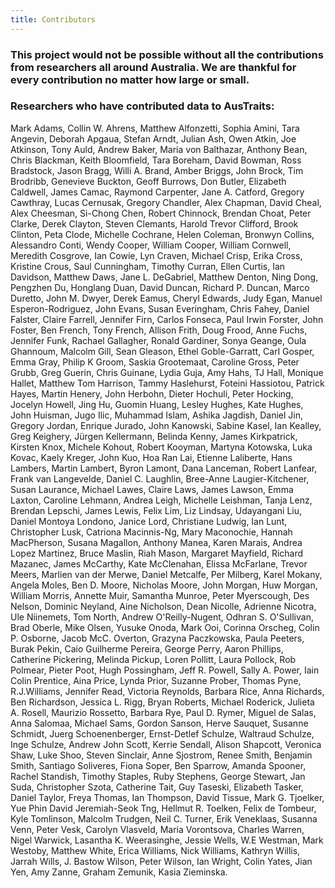 ```yaml
---
title: Contributors
---
```

### This project would not be possible without all the contributions from researchers all around Australia. We are thankful for every contribution no matter how large or small.

### Researchers who have contributed data to AusTraits:

Mark Adams, Collin W. Ahrens, Matthew Alfonzetti, Sophia Amini, Tara Angevin, Deborah Apgaua, Stefan Arndt, Julian Ash, Owen Atkin, Joe Atkinson, Tony Auld, Andrew Baker, Maria von Balthazar, Anthony Bean, Chris Blackman, Keith Bloomfield, Tara Boreham, David Bowman, Ross Bradstock, Jason Bragg, Willi A. Brand, Amber Briggs, John Brock, Tim Brodribb, Genevieve Buckton, Geoff Burrows, Don Butler, Elizabeth Caldwell, James Camac, Raymond Carpenter, Jane A. Catford, Gregory Cawthray, Lucas Cernusak, Gregory Chandler, Alex Chapman, David Cheal, Alex Cheesman, Si-Chong Chen, Robert Chinnock, Brendan Choat, Peter Clarke, Derek Clayton, Steven Clemants, Harold Trevor Clifford, Brook Clinton, Peta Clode, Michelle Cochrane, Helen Coleman, Bronwyn Collins, Alessandro Conti, Wendy Cooper, William Cooper, William Cornwell, Meredith Cosgrove, Ian Cowie, Lyn Craven, Michael Crisp, Erika Cross, Kristine Crous, Saul Cunningham, Timothy Curran, Ellen Curtis, Ian Davidson, Matthew Daws, Jane L. DeGabriel, Matthew Denton, Ning Dong, Pengzhen Du, Honglang Duan, David Duncan, Richard P. Duncan, Marco Duretto, John M. Dwyer, Derek Eamus, Cheryl Edwards, Judy Egan, Manuel Esperon-Rodriguez, John Evans, Susan Everingham, Chris Fahey, Daniel Falster, Claire Farrell, Jennifer Firn, Carlos Fonseca, Paul Irwin Forster, John Foster, Ben French, Tony French, Allison Frith, Doug Frood, Anne Fuchs, Jennifer Funk, Rachael Gallagher, Ronald Gardiner, Sonya Geange, Oula Ghannoum, Malcolm Gill, Sean Gleason, Ethel Goble-Garratt, Carl Gosper, Emma Gray, Philip K Groom, Saskia Grootemaat, Caroline Gross, Peter Grubb, Greg Guerin, Chris Guinane, Lydia Guja, Amy Hahs, TJ Hall, Monique Hallet, Matthew Tom Harrison, Tammy Haslehurst, Foteini Hassiotou, Patrick Hayes, Martin Henery, John Herbohn, Dieter Hochuli, Peter Hocking, Jocelyn Howell, Jing Hu, Guomin Huang, Lesley Hughes, Kate Hughes, John Huisman, Jugo Ilic, Muhammad Islam, Ashika Jagdish, Daniel Jin, Gregory Jordan, Enrique Jurado, John Kanowski, Sabine Kasel, Ian Kealley, Greg Keighery, Jürgen Kellermann, Belinda Kenny, James Kirkpatrick, Kirsten Knox, Michele Kohout, Robert Kooyman, Martyna Kotowska, Luka Kovac, Kaely Kreger, John Kuo, Hoa Ran Lai, Etienne Laliberte, Hans Lambers, Martin Lambert, Byron Lamont, Dana Lanceman, Robert Lanfear, Frank van Langevelde, Daniel C. Laughlin, Bree-Anne Laugier-Kitchener, Susan Laurance, Michael Lawes, Claire Laws, James Lawson, Emma Laxton, Caroline Lehmann, Andrea Leigh, Michelle Leishman, Tanja Lenz, Brendan Lepschi, James Lewis, Felix Lim, Liz Lindsay, Udayangani Liu, Daniel Montoya Londono, Janice Lord, Christiane Ludwig, Ian Lunt, Christopher Lusk, Catriona Macinnis-Ng, Mary Maconochie, Hannah MacPherson, Susana Magallon, Anthony Manea, Karen Marais, Andrea Lopez Martinez, Bruce Maslin, Riah Mason, Margaret Mayfield, Richard Mazanec, James McCarthy, Kate McClenahan, Elissa McFarlane, Trevor Meers, Marlien van der Merwe, Daniel Metcalfe, Per Milberg, Karel Mokany, Angela Moles, Ben D. Moore, Nicholas Moore, John Morgan, Huw Morgan, William Morris, Annette Muir, Samantha Munroe, Peter Myerscough, Des Nelson, Dominic Neyland, Aine Nicholson, Dean Nicolle, Adrienne Nicotra, Ule Niinemets, Tom North, Andrew O'Reilly-Nugent, Odhran S. O'Sullivan, Brad Oberle, Mike Olsen, Yusuke Onoda, Mark Ooi, Corinna Orscheg, Colin P. Osborne, Jacob McC. Overton, Grazyna Paczkowska, Paula Peeters, Burak Pekin, Caio Guilherme Pereira, George Perry, Aaron Phillips, Catherine Pickering, Melinda Pickup, Loren Pollitt, Laura Pollock, Rob Polmear, Pieter Poot, Hugh Possingham, Jeff R. Powell, Sally A. Power, Iain Colin Prentice, Aina Price, Lynda Prior, Suzanne Prober, Thomas Pyne, R.J.Williams, Jennifer Read, Victoria Reynolds, Barbara Rice, Anna Richards, Ben Richardson, Jessica L. Rigg, Bryan Roberts, Michael Roderick, Julieta A. Rosell, Maurizio Rossetto, Barbara Rye, Paul D. Rymer, Miguel de Salas, Anna Salomaa, Michael Sams, Gordon Sanson, Herve Sauquet, Susanne Schmidt, Juerg Schoenenberger, Ernst-Detlef Schulze, Waltraud Schulze, Inge Schulze, Andrew John Scott, Kerrie Sendall, Alison Shapcott, Veronica Shaw, Luke Shoo, Steven Sinclair, Anne Sjostrom, Renee Smith, Benjamin Smith, Santiago Soliveres, Fiona Soper, Ben Sparrow, Amanda Spooner, Rachel Standish, Timothy Staples, Ruby Stephens, George Stewart, Jan Suda, Christopher Szota, Catherine Tait, Guy Taseski, Elizabeth Tasker, Daniel Taylor, Freya Thomas, Ian Thompson, David Tissue, Mark G. Tjoelker, Yue Phin David Jeremiah-Seok Tng, Hellmut R. Toelken, Felix de Tombeur, Kyle Tomlinson, Malcolm Trudgen, Neil C. Turner, Erik Veneklaas, Susanna Venn, Peter Vesk, Carolyn Vlasveld, Maria Vorontsova, Charles Warren, Nigel Warwick, Lasantha K. Weerasinghe, Jessie Wells, W.E Westman, Mark Westoby, Matthew White, Erica Williams, Nick Williams, Kathryn Willis, Jarrah Wills, J. Bastow Wilson, Peter Wilson, Ian Wright, Colin Yates, Jian Yen, Amy Zanne, Graham Zemunik, Kasia Zieminska.
